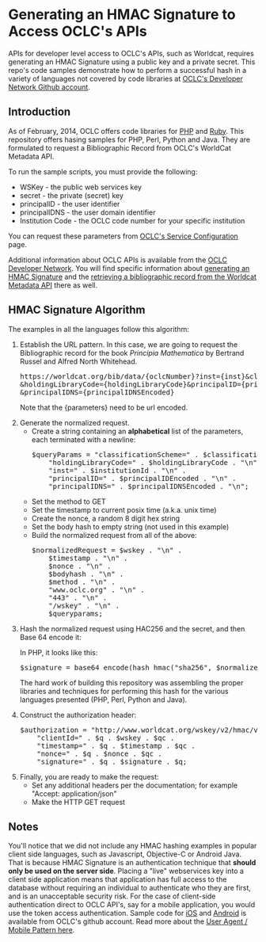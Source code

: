 # Generating an HMAC Signature to Access OCLC's APIs

APIs for developer level access to OCLC's APIs, such as Worldcat, requires generating an HMAC Signature using a public key and a private secret. This repo's code samples demonstrate how to perform a successful hash in a variety of languages not covered by code libraries at <a href="https://github.com/OCLC-Developer-Network">OCLC's Developer Network Github account</a>.

## Introduction

As of February, 2014, OCLC offers code libraries for <a href="">PHP</a> and <a href="https://github.com/OCLC-Developer-Network/oclc-auth-ruby">Ruby</a>. This repository offers hasing samples for PHP, Perl, Python and Java. They are formulated to request a Bibliographic Record from OCLC's WorldCat Metadata API.

To run the sample scripts, you must provide the following:

* WSKey - the public web services key
* secret - the private (secret) key
* principalID - the user identifier
* principalIDNS - the user domain identifier
* Institution Code - the OCLC code number for your specific institution

You can request these parameters from <a href="https://www.worldcat.org/config/">OCLC's Service Configuration</a> page.

Additional information about OCLC APIs is available from the <a href="http://oclc.org/developer/">OCLC Developer Network</a>. You will find specific information about <a href="http://oclc.org/developer/platform/authentication/hmac-signature">generating an HMAC Signature</a> and the <a href="http://oclc.org/developer/documentation/worldcat-metadata-api/bibliographic-record-resource">retrieving a bibliographic record from the Worldcat Metadata API</a> there as well.

## HMAC Signature Algorithm

The examples in all the languages follow this algorithm:

<ol>
<li>Establish the URL pattern. In this case, we are going to request the Bibliographic record for the book <i>Principia Mathematica</i> by Bertrand Russel and Alfred North Whitehead.

<pre>
https://worldcat.org/bib/data/{oclcNumber}?inst={inst}&classificationScheme={classificationScheme}
&holdingLibraryCode={holdingLibraryCode}&principalID={principalIDEncoded}
&principalIDNS={principalIDNSEncoded}
</pre>
Note that the {parameters} need to be url encoded.
</li>
<li>
Generate the normalized request.
<ul>
<li>
Create a string containing an <b>alphabetical</b> list of the parameters, each terminated with a newline:
<pre>
$queryParams = "classificationScheme=" . $classificationScheme . "\n" .
    "holdingLibraryCode=" . $holdingLibraryCode . "\n" .
    "inst=" . $institutionId . "\n" .
    "principalID=" . $principalIDEncoded . "\n" .
    "principalIDNS=" . $principalIDNSEncoded . "\n";
</pre>
</li>
<li>Set the method to GET</li>
<li>Set the timestamp to current posix time (a.k.a. unix time)</li>
<li>Create the nonce, a random 8 digit hex string</li>
<li>Set the body hash to empty string (not used in this example)</li>
<li>Build the normalized request from all of the above:
<pre>
$normalizedRequest = $wskey . "\n" .
    $timestamp . "\n" .
    $nonce . "\n" .
    $bodyhash . "\n" .
    $method . "\n" .
    "www.oclc.org" . "\n" .
    "443" . "\n" .
    "/wskey" . "\n" .
    $queryparams;
</pre>
</li>
</ul>
</li>
<li>Hash the normalized request using HAC256 and the secret, and then Base 64 encode it:

In PHP, it looks like this:

<pre>
$signature = base64_encode(hash_hmac("sha256", $normalizedRequest, $secret, true));
</pre>

The hard work of building this repository was assembling the proper libraries and techniques for performing this hash for the various languages presented (PHP, Perl, Python and Java).

</li>
<li>Construct the authorization header:
<pre>
$authorization = "http://www.worldcat.org/wskey/v2/hmac/v1 " .
    "clientId=" . $q . $wskey . $qc .
    "timestamp=" . $q . $timestamp . $qc .
    "nonce=" . $q . $nonce . $qc .
    "signature=" . $q . $signature . $q;
</pre></li>
<li>Finally, you are ready to make the request:
<ul>
<li>Set any additional headers per the documentation; for example "Accept: application/json"</li>
<li>Make the HTTP GET request</li>
</ul>
</li>
</ol>

## Notes

You'll notice that we did not include any HMAC hashing examples in popular client side languages, such as Javascript, Objective-C or Android Java. That is because HMAC Signature is an authentication technique that <b>should only be used on the server side</b>. Placing a "live" webservices key into a client side application means that application has full access to the database without requiring an individual to authenticate who they are first, and is an unacceptable security risk. For the case of client-side authentication direct to OCLC API's, say for a mobile application, you would use the token access authentication. Sample code for <a href="https://github.com/OCLC-Developer-Network/oclc-auth-ios-example">iOS</a> and <a href="https://github.com/OCLC-Developer-Network/oclc-auth-ios-example">Android</a> is available from OCLC's github account. Read more about the <a href="http://www.oclc.org/developer/platform/user-agent-or-mobile-pattern">User Agent / Mobile Pattern here</a>.
